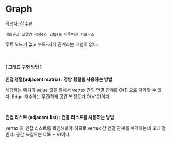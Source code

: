 # Graph
작성자: 장수현

```
네트워크 모델인 Node와 Edge로 이루어진 자료구조
```

루트 노드가 없고 부모-자식 관계라는 개념이 없다.

<br>

#### [ 그래프 구현 방법 ]

**인접 행렬(adjacent matrix) : 정방 행렬을 사용하는 방법**

해당하는 위치의 value 값을 통해서 vertex 간의 연결 관계를 O(1) 으로 파악할 수 있다. Edge 개수와는 무관하게 공간 복잡도가 O(V^2)이다.

<br>

**인접 리스트 (adjacent list) : 연결 리스트를 사용하는 방법**

vertex 의 인접 리스트를 확인해봐야 하므로 vertex 간 연결 관계를 파악하는데 오래 걸린다. 공간 복잡도는 O(E + V)이다.